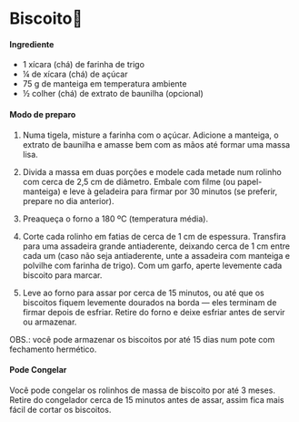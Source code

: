 # Biscoito🍪

#### **Ingrediente**

* 1 xícara (chá) de farinha de trigo
* ¼ de xícara (chá) de açúcar
* 75 g de manteiga em temperatura ambiente
* ½ colher (chá) de extrato de baunilha (opcional)



#### **Modo de preparo**

1. Numa tigela, misture a farinha com o açúcar. Adicione a manteiga, o extrato de baunilha e amasse bem com as mãos até formar uma massa lisa.

2. Divida a massa em duas porções e modele cada metade num rolinho com cerca de 2,5 cm de diâmetro. Embale com filme (ou papel-manteiga) e leve à geladeira para firmar por 30 minutos (se preferir, prepare no dia anterior).

3. Preaqueça o forno a 180 ºC (temperatura média).

4. Corte cada rolinho em fatias de cerca de 1 cm de espessura. Transfira para uma assadeira grande antiaderente, deixando cerca de 1 cm entre cada um (caso não seja antiaderente, unte a assadeira com manteiga e polvilhe com farinha de trigo). Com um garfo, aperte levemente cada biscoito para marcar.

5. Leve ao forno para assar por cerca de 15 minutos, ou até que os biscoitos fiquem levemente dourados na borda — eles terminam de firmar depois de esfriar. Retire do forno e deixe esfriar antes de servir ou armazenar.

OBS.: você pode armazenar os biscoitos por até 15 dias num pote com fechamento hermético.

#### Pode Congelar

Você pode congelar os rolinhos de massa de biscoito por até 3 meses. Retire do congelador cerca de 15 minutos antes de assar, assim fica mais fácil de cortar os biscoitos.
